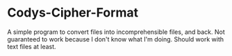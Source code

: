# Codys-Cipher-Format
A simple program to convert files into incomprehensible files, and back.
Not guaranteed to work because I don't know what I'm doing. Should work with text files at least.
